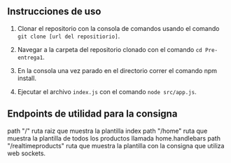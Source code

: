 ## Instrucciones de uso

1. Clonar el repositorio con la consola de comandos usando el comando `git clone [url del repositiorio]`.

2. Navegar a la carpeta del repositorio clonado con el comando `cd Pre-entrega1`.

3. En la consola una vez parado en el directorio correr el comando npm install.

4. Ejecutar el archivo `index.js` con el comando `node src/app.js`.

## Endpoints de utilidad para la consigna

path "/" ruta raiz que muestra la plantilla index
path "/home" ruta que muestra la plantilla de todos los productos llamada home.handlebars
path "/realtimeproducts" ruta que muestra la plantilla con la consigna que utiliza web sockets.
